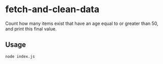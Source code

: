 # fetch-and-clean-data
Count how many items exist that have an age equal to or greater than 50, and print this final value.
## Usage
`node index.js`